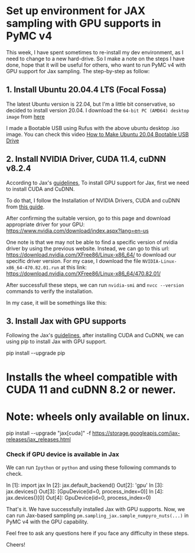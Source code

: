 # Set up environment for JAX sampling with GPU supports in PyMC v4

This week, I have spent sometimes to re-install my dev environment, as I need to change to a new hard-drive. So I make a note on the steps I have done, hope that it will be useful for others, who want to run PyMC v4 with GPU support for Jax sampling. The step-by-step as follow:

## 1. Install Ubuntu 20.04.4 LTS (Focal Fossa)

The latest Ubuntu version is 22.04, but I'm a little bit conservative, so decided to install version 20.04. I download the `64-bit PC (AMD64) desktop image` from [here](https://releases.ubuntu.com/20.04/)

I made a Bootable USB using Rufus with the above ubuntu desktop .iso image. You can check this video [How to Make Ubuntu 20.04 Bootable USB Drive](https://www.youtube.com/watch?v=X_fDdUgqIUQ)


## 2. Install NVIDIA Driver, CUDA 11.4, cuDNN v8.2.4

According to Jax's [guidelines](https://github.com/google/jax#pip-installation-gpu-cuda), To install GPU support for Jax, first we need to install CUDA and CuDNN.

To do that, I follow the Installation of NVIDIA Drivers, CUDA and cuDNN from [this guide](https://github.com/ashutoshIITK/install_cuda_cudnn_ubuntu_20).

After confirming the suitable version, go to this page and download appropriate driver for your GPU: https://www.nvidia.com/download/index.aspx?lang=en-us


One note is that we may not be able to find a specific version of nvidia driver by using the previous website. Instead, we can go to this url: https://download.nvidia.com/XFree86/Linux-x86_64/ to download our specific driver version. For my case, I download the file `NVIDIA-Linux-x86_64-470.82.01.run` at this link: https://download.nvidia.com/XFree86/Linux-x86_64/470.82.01/


After successfull these steps, we can run `nvidia-smi` and `nvcc --version` commands to verify the installation.

In my case, it will be somethings like this:


## 3. Install Jax with GPU supports

Following the Jax's [guidelines](https://github.com/google/jax#pip-installation-gpu-cuda), after installing CUDA and CuDNN, we can using pip to install Jax with GPU support.

pip install --upgrade pip
# Installs the wheel compatible with CUDA 11 and cuDNN 8.2 or newer.
# Note: wheels only available on linux.
pip install --upgrade "jax[cuda]" -f https://storage.googleapis.com/jax-releases/jax_releases.html


### Check if GPU device is available in Jax

We can run `Ipython` or `python` and using these following commands to check.

In [1]: import jax
In [2]: jax.default_backend()
Out[2]: 'gpu'
In [3]: jax.devices()
Out[3]: [GpuDevice(id=0, process_index=0)]
In [4]: jax.devices()[0]
Out[4]: GpuDevice(id=0, process_index=0)

That's it. We have successfully installed Jax with GPU supports. Now, we can run Jax-based sampling `pm.sampling_jax.sample_numpyro_nuts(...)` in PyMC v4 with the GPU capability.

Feel free to ask any questions here if you face any difficulty in these steps.

Cheers!


